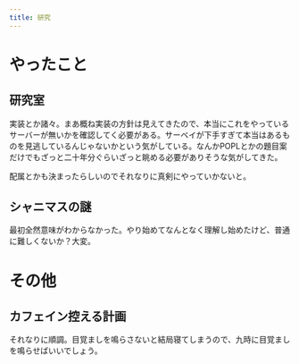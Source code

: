 ```yaml
---
title: 研究
---
```


# やったこと

## 研究室

実装とか諸々。まあ概ね実装の方針は見えてきたので、本当にこれをやっているサーバーが無いかを確認してく必要がある。サーベイが下手すぎて本当はあるものを見逃しているんじゃないかという気がしている。なんかPOPLとかの題目案だけでもざっと二十年分ぐらいざっと眺める必要がありそうな気がしてきた。

配属とかも決まったらしいのでそれなりに真剣にやっていかないと。

## シャニマスの謎

最初全然意味がわからなかった。やり始めてなんとなく理解し始めたけど、普通に難しくないか？大変。

# その他

## カフェイン控える計画

それなりに順調。目覚ましを鳴らさないと結局寝てしまうので、九時に目覚ましを鳴らせばいいでしょう。
